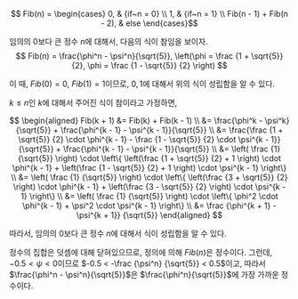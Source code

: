 $$ Fib(n) = \begin{cases}
0, & {if~n = 0} \\
1, & {if~n = 1} \\
Fib(n - 1) + Fib(n - 2), & else
\end{cases}$$


임의의 $0$보다 큰 정수 $n$에 대해서, 다음의 식이 참임을 보이자.
$$ Fib(n) = \frac{\phi^n - \psi^n}{\sqrt{5}}, \left(\phi = \frac {1 + \sqrt{5}} {2}, \phi = \frac {1 - \sqrt{5}} {2} \right) $$

이 때, $Fib(0) = 0$, $Fib(1) = 1$이므로, $0, 1$에 대해서 위의 식이 성립함을 알 수 있다.

$k \leq n$인 $k$에 대해서 주어진 식이 참이라고 가정하면,

$$
\begin{aligned}
Fib(k + 1) &= Fib(k) + Fib(k - 1) \\
&= \frac{\phi^k - \psi^k}{\sqrt{5}}  + \frac{\phi^{k - 1} - \psi^{k - 1}}{\sqrt{5}} \\
&= \frac{\frac {1 + \sqrt{5}} {2} \cdot \phi^{k - 1} - \frac {1 - \sqrt{5}} {2} \cdot \psi^{k - 1}}{\sqrt{5}} + \frac{\phi^{k - 1} - \psi^{k - 1}}{\sqrt{5}} \\
&= \left( \frac {1} {\sqrt{5}} \right) \cdot \left\{ \left(\frac {1 + \sqrt{5}} {2} + 1 \right) \cdot \phi^{k - 1} + \left(\frac {1 - \sqrt{5}} {2} + 1 \right) \cdot \psi^{k - 1} \right\} \\
&= \left( \frac {1} {\sqrt{5}} \right) \cdot \left\{ \left(\frac {3 + \sqrt{5}} {2} \right) \cdot \phi^{k - 1} + \left(\frac {3 - \sqrt{5}} {2} \right) \cdot \psi^{k - 1} \right\} \\
&= \left( \frac {1} {\sqrt{5}} \right) \cdot \left\{ \phi^2 \cdot \phi^{k - 1} + \psi^2 \cdot \psi^{k - 1} \right\} \\
&= \frac {\phi^{k + 1} - \psi^{k + 1}} {\sqrt{5}}
\end{aligned}
$$

따라서, 임의의 $0$보다 큰 정수 $n$에 대해서 식이 성립함을 알 수 있다.


정수의 집합은 덧셈에 대해 닫혀있으므로, 정의에 의해 $Fib(n)$은 정수이다. 그런데, $-0.5 < \psi < 0$이므로 $-0.5 < -\frac {\psi^n} {\sqrt{5}} < 0.5$이고, 따라서 $\frac{\phi^n - \psi^n}{\sqrt{5}}$은 $\frac{\phi^n}{\sqrt{5}}$에 가장 가까운 정수이다.
